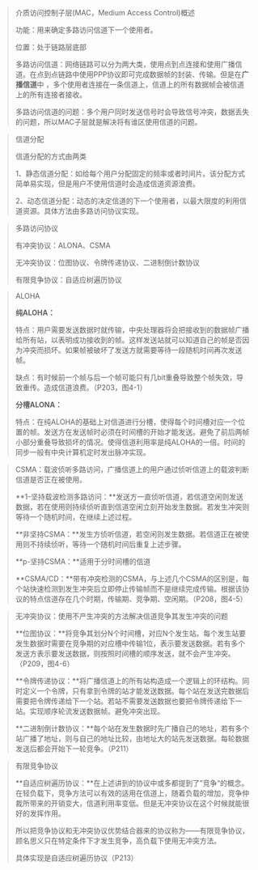 > 介质访问控制子层(MAC，Medium Access Control)概述
>
> 功能：用来确定多路访问信道下一个使用者。
>
> 位置：处于链路层底部
>
> 多路访问信道：网络链路可以分为两大类，使用点到点连接和使用广播信道。在点到点链路中使用PPP协议即可完成数据帧的封装、传输。但是在**广播信道**中 ，多个使用者连接在一条信道上，信道上的所有数据帧会被信道上的所有连接者接收。
>
> 多路访问信道的问题：多个用户同时发送信号时会导致信号冲突，数据丢失的问题，所以MAC子层就是解决将有谁区使用信道的问题。

> 信道分配
>
> 信道分配的方式由两类
>
> 1、静态信道分配：如给每个用户分配固定的频率或者时间片。该分配方式简单易实现，但是用户不使用信道时会造成信道资源浪费。
>
> 2、动态信道分配：动态的决定信道的下一个使用者，以最大限度的利用信道资源。具体方法由多路访问协议实现。

> 多路访问协议
>
> 有冲突协议：ALONA、CSMA
>
> 无冲突协议：位图协议、令牌传递协议、二进制倒计数协议
>
> 有限竞争协议：自适应树遍历协议

> ALOHA
>
> **纯ALOHA：**
>
> 特点：用户需要发送数据时就传输，中央处理器将会把接收到的数据帧广播给所有站，以表明成功接收到的帧。这样发送站就可以知道自己的帧是否因为冲突而损坏。如果帧被破坏了发送方就需要等待一段随机时间再次发送帧。
>
> 缺点：有时候前一个帧与后一个帧可能只有几bit重叠导致整个帧失效，导致重传。造成信道浪费。（P203，图4-1）
>
> **分槽ALONA：**
>
> 特点：在纯ALOHA的基础上对信道进行分槽，使得每个时间槽对应一个位置的帧。发送方在发送帧时必须在时间槽的开始才能发送。避免了前后两帧小部分重叠导致损坏的情况。使得信道利用率是纯ALOHA的一倍。时间的同步一般有中央计算机定时发出脉冲实现。

> CSMA：载波侦听多路访问，广播信道上的用户通过侦听信道上的载波判断信道是否正在被使用。
>
> **1-坚持载波检测多路访问：**发送方一直侦听信道，若信道空闲则发送数据，若在使用则持续侦听直到信道空闲立刻开始发生数据。若发生冲突则等待一个随机时间，在继续上述过程。
>
> **非坚持CSMA：**发生方侦听信道，若空闲则发生数据。若信道正在被使用则不持续侦听，等待一个随机时间后重复上述步骤。
>
> **p-坚持CSMA：**适用于分时间槽的信道
>
> **CSMA/CD：**带有冲突检测的CSMA，与上述几个CSMA的区别是，每个站快速检测到发生冲突后立即停止传输帧而不是继续完成传输。根据该协议的特点信道存在几个时期，传输期、竞争期、空闲期。（P208，图4-5）

> 无冲突协议：使用不产生冲突的方法解决信道竞争其发生冲突的问题
>
> **位图协议：**将竞争其划分N个时间槽，对应N个发生站。每个发生站要发生数据时需要在竞争期的对应槽中传输1位，表示要发送数据。若有多个发送方表示要发送数据，则按照时间槽的顺序发送，就不会产生冲突。（P209，图4-6）
>
> **令牌传递协议：**将广播信道上的所有站构造成一个逻辑上的环结构。同时定义一个令牌，只有拿到令牌的站才能发送数据。每个站在发送完数据后需要把令牌传递给下一个站。若站不需要发送数据也要把令牌传递给下一站。实现顺序轮流发送数据帧。避免冲突出现。
>
> **二进制倒计数协议：**每个站在发生数据时先广播自己的地址，若有多个站广播了地址，则与自己的地址比较，由地址大的站先发送数据。每轮数据发送后都会开始下一轮竞争。（P211）

> 有限竞争协议
>
> **自适应树遍历协议：**在上述讲到的协议中或多都提到了”竞争“的概念。在轻负载下，竞争方法可以有效的适用在信道上，随着负载的增加，竞争仲裁所带来的开销变大，信道利用率变低。但是无冲突协议在这个时候就能很好的发挥作用。
>
> 所以把竞争协议和无冲突协议优势结合器来的协议称为——有限竞争协议，顾名思义只在特定条件下才发生竞争，高负载下使用无冲突方法。
>
> 具体实现是自适应树遍历协议（P213）